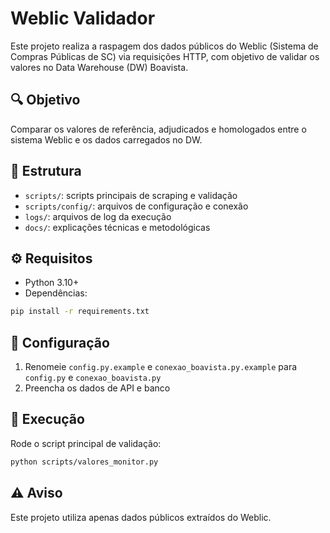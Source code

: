 # Weblic Validador

Este projeto realiza a raspagem dos dados públicos do Weblic (Sistema de Compras Públicas de SC) via requisições HTTP, com objetivo de validar os valores no Data Warehouse (DW) Boavista.

## 🔍 Objetivo

Comparar os valores de referência, adjudicados e homologados entre o sistema Weblic e os dados carregados no DW.

## 🧱 Estrutura

- `scripts/`: scripts principais de scraping e validação
- `scripts/config/`: arquivos de configuração e conexão
- `logs/`: arquivos de log da execução
- `docs/`: explicações técnicas e metodológicas

## ⚙️ Requisitos

- Python 3.10+
- Dependências:

```bash
pip install -r requirements.txt
```

## 🔐 Configuração

1. Renomeie `config.py.example` e `conexao_boavista.py.example` para `config.py` e `conexao_boavista.py`
2. Preencha os dados de API e banco

## 🚀 Execução

Rode o script principal de validação:

```bash
python scripts/valores_monitor.py
```

## ⚠️ Aviso

Este projeto utiliza apenas dados públicos extraídos do Weblic.